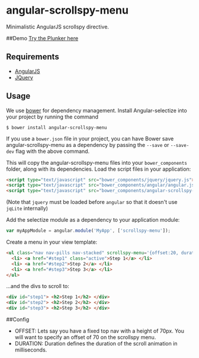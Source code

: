 angular-scrollspy-menu
======================
Minimalistic AngularJS scrollspy directive.


##Demo
[Try the Plunker here](http://plnkr.co/edit/9ziRjO?p=preview)

## Requirements

- [AngularJS](http://angularjs.org/)
- [JQuery](http://jquery.com/)

## Usage

We use [bower](https://github.com/bower/bower) for dependency management. Install Angular-selectize into your project by running the command

`$ bower install angular-scrollspy-menu`

If you use a `bower.json` file in your project, you can have Bower save angular-scrollspy-menu as a dependency by passing the `--save` or `--save-dev` flag with the above command.

This will copy the angular-scrollspy-menu files into your `bower_components` folder, along with its dependencies. Load the script files in your application:
```html
<script type="text/javascript" src="bower_components/jquery/jquery.js"></script>
<script type="text/javascript" src="bower_components/angular/angular.js"></script>
<script type="text/javascript" src="bower_components/angular-scrollspy-menu/dist/scrollspy-menu.js"></script>
```

(Note that `jquery` must be loaded before `angular` so that it doesn't use `jqLite` internally)


Add the selectize module as a dependency to your application module:

```javascript
var myAppModule = angular.module('MyApp', ['scrollspy-menu']);
```


Create a menu in your view template:

```html
<ul class="nav nav-pills nav-stacked" scrollspy-menu='{offset:20, duration:200}'>
  <li> <a href="#step1" class="active">Step 1</a> </li>
  <li> <a href="#step2">Step 2</a> </li>
  <li> <a href="#step3">Step 3</a> </li>
</ul>
```

...and the divs to scroll to:
```html
<div id="step1"> <h2>Step 1</h2> </div>
<div id="step2"> <h2>Step 2</h2> </div>
<div id="step3"> <h2>Step 3</h2> </div>
```

##Config
- OFFSET: Lets say you have a fixed top nav with a height of 70px. You will want to specify an offset of 70 on the scrollspy menu.
- DURATION: Duration defines the duration of the scroll animation in milliseconds.
